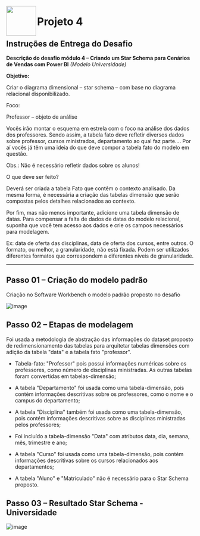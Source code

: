 <picture> <img align="left" src="https://hermes.digitalinnovation.one/tracks/b9b2973e-b2be-4bf0-b6b2-57a6c8354a95.png" width = 80px></picture> 
# Projeto 4

## Instruções de Entrega do Desafio

**Descrição do desafio módulo 4 – Criando um Star Schema para Cenários de Vendas com Power BI**
_(Modelo Universidade)_

**Objetivo:**

Criar o diagrama dimensional – star schema – com base no diagrama relacional disponibilizado.

Foco:

Professor – objeto de análise

Vocês irão montar o esquema em estrela com o foco na análise dos dados dos professores. Sendo assim, a tabela fato deve refletir diversos dados sobre professor, cursos ministrados, departamento ao qual faz parte.... Por aí vocês já têm uma ideia do que deve compor a tabela fato do modelo em questão.

Obs.: Não é necessário refletir dados sobre os alunos!

O que deve ser feito?

Deverá ser criada a tabela Fato que contêm o contexto analisado. Da mesma forma, é necessária a criação das tabelas dimensão que serão compostas pelos detalhes relacionados ao contexto.

Por fim, mas não menos importante, adicione uma tabela dimensão de datas. Para compensar a falta de dados de datas do modelo relacional, suponha que você tem acesso aos dados e crie os campos necessários para modelagem.

Ex: data de oferta das disciplinas, data de oferta dos cursos, entre outros. O formato, ou melhor, a granularidade, não está fixada. Podem ser utilizados diferentes formatos que correspondem a diferentes níveis de granularidade.

______________________________________________________________________________________________________________________________________________

## Passo 01 – Criação do modelo padrão

Criação no Software Workbench o modelo padrão proposto no desafio

![image](https://user-images.githubusercontent.com/116984176/214466941-45889125-7b5c-4a3f-9159-4c147a483ab3.png)

## Passo 02 – Etapas de modelagem

Foi usada a metodologia de abstração das informações do dataset proposto de redimensionamento das tabelas para arquitetar tabelas dimensões com adição da tabela "data" e a tabela fato "professor".

- Tabela-fato: "Professor" pois possui informações numéricas sobre os professores, como número de disciplinas ministradas. As outras tabelas foram convertidas em tabelas-dimensão;

- A tabela "Departamento" foi usada como uma tabela-dimensão, pois contém informações descritivas sobre os professores, como o nome e o campus do departamento;

- A tabela "Disciplina" também foi usada como uma tabela-dimensão, pois contém informações descritivas sobre as disciplinas ministradas pelos professores;

- Foi incluído a tabela-dimensão "Data" com atributos data, dia, semana, mês, trimestre e ano;

- A tabela "Curso" foi usada como uma tabela-dimensão, pois contém informações descritivas sobre os cursos relacionados aos departamentos;

- A tabela "Aluno" e "Matriculado" não é necessário para o Star Schema proposto.

## Passo 03 – Resultado Star Schema - Universidade

![image](https://user-images.githubusercontent.com/116984176/214468270-ce3a75e7-f842-466a-ab1d-b5e3e2dd4d17.png)


